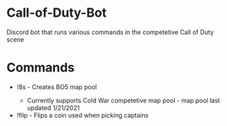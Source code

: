 # Call-of-Duty-Bot

Discord bot that runs various commands in the competetive Call of Duty scene

# Commands
<ul>
<li>!8s - Creates BO5 map pool</li>
<ul>
  <li>Currently supports Cold War competetive map pool - map pool last updated 1/21/2021</li>
</ul>
</li>
<li>!flip - Flips a coin used when picking captains</li>
</ul>
